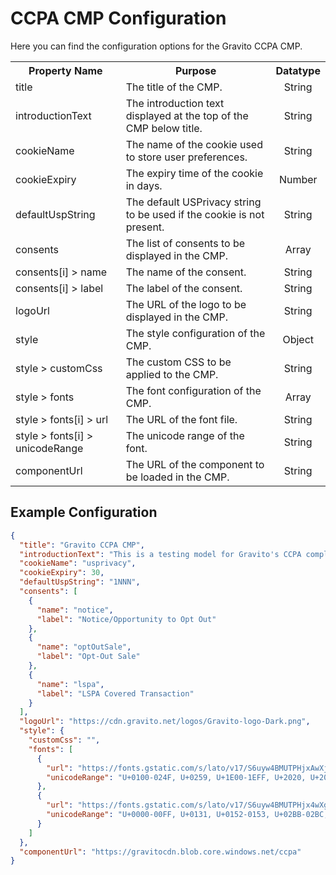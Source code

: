 # CCPA CMP Configuration

Here you can find the configuration options for the Gravito CCPA CMP.

<table>
    <tr>
        <th>Property Name</th>
        <th>Purpose</th>
        <th>Datatype</th>
    </tr>
    <tr>
        <td>title</td>
        <td>The title of the CMP.</td>
        <td style="text-align: center;">String</td>
    </tr>
    <tr>
        <td>introductionText</td>
        <td>The introduction text displayed at the top of the CMP below title.</td>
        <td style="text-align: center;">String</td>
    </tr>
    <tr>
        <td>cookieName</td>
        <td>The name of the cookie used to store user preferences.</td>
        <td style="text-align: center;">String</td>
    </tr>
    <tr>
        <td>cookieExpiry</td>
        <td>The expiry time of the cookie in days.</td>
        <td style="text-align: center;">Number</td>
    </tr>
    <tr>
        <td>defaultUspString</td>
        <td>The default USPrivacy string to be used if the cookie is not present.</td>
        <td style="text-align: center;">String</td>
    </tr>
    <tr>
        <td>consents</td>
        <td>The list of consents to be displayed in the CMP.</td>
        <td style="text-align: center;">Array</td>
    </tr>
    <tr>
        <td>consents[i] > name</td>
        <td>The name of the consent.</td>
        <td style="text-align: center;">String</td>
    </tr>
    <tr>
        <td>consents[i] > label</td>
        <td>The label of the consent.</td>
        <td style="text-align: center;">String</td>
    </tr>
    <tr>
        <td>logoUrl</td>
        <td>The URL of the logo to be displayed in the CMP.</td>
        <td style="text-align: center;">String</td>
    </tr>
    <tr>
        <td>style</td>
        <td>The style configuration of the CMP.</td>
        <td style="text-align: center;">Object</td>
    </tr>
    <tr>
        <td>style > customCss</td>
        <td>The custom CSS to be applied to the CMP.</td>
        <td style="text-align: center;">String</td>
    </tr>
    <tr>
        <td>style > fonts</td>
        <td>The font configuration of the CMP.</td>
        <td style="text-align: center;">Array</td>
    </tr>
    <tr>
        <td>style > fonts[i] > url</td>
        <td>The URL of the font file.</td>
        <td style="text-align: center;">String</td>
    </tr>
    <tr>
        <td>style > fonts[i] > unicodeRange</td>
        <td>The unicode range of the font.</td>
        <td style="text-align: center;">String</td>
    </tr>
    <tr>
        <td>componentUrl</td>
        <td>The URL of the component to be loaded in the CMP.</td>
        <td style="text-align: center;">String</td>
    </tr>
</table>

## Example Configuration

```json
{
  "title": "Gravito CCPA CMP",
  "introductionText": "This is a testing model for Gravito's CCPA compliant CMP.",
  "cookieName": "usprivacy",
  "cookieExpiry": 30,
  "defaultUspString": "1NNN",
  "consents": [
    {
      "name": "notice",
      "label": "Notice/Opportunity to Opt Out"
    },
    {
      "name": "optOutSale",
      "label": "Opt-Out Sale"
    },
    {
      "name": "lspa",
      "label": "LSPA Covered Transaction"
    }
  ],
  "logoUrl": "https://cdn.gravito.net/logos/Gravito-logo-Dark.png",
  "style": {
    "customCss": "",
    "fonts": [
      {
        "url": "https://fonts.gstatic.com/s/lato/v17/S6uyw4BMUTPHjxAwXjeu.woff2",
        "unicodeRange": "U+0100-024F, U+0259, U+1E00-1EFF, U+2020, U+20A0-20AB, U+20AD-20CF, U+2113, U+2C60-2C7F, U+A720-A7FF;"
      },
      {
        "url": "https://fonts.gstatic.com/s/lato/v17/S6uyw4BMUTPHjx4wXg.woff2",
        "unicodeRange": "U+0000-00FF, U+0131, U+0152-0153, U+02BB-02BC, U+02C6, U+02DA, U+02DC, U+2000-206F, U+2074, U+20AC, U+2122, U+2191, U+2193, U+2212, U+2215, U+FEFF, U+FFFD;"
      }
    ]
  },
  "componentUrl": "https://gravitocdn.blob.core.windows.net/ccpa"
}
```
